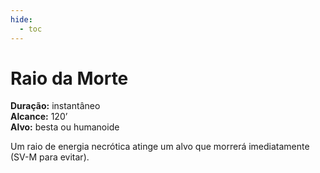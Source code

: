 ```yaml
---
hide:
  - toc
---
```


# Raio da Morte

**Duração:** instantâneo  
**Alcance:** 120’  
**Alvo:** besta ou humanoide  

Um raio de energia necrótica atinge um alvo que morrerá imediatamente (SV-M para evitar).
